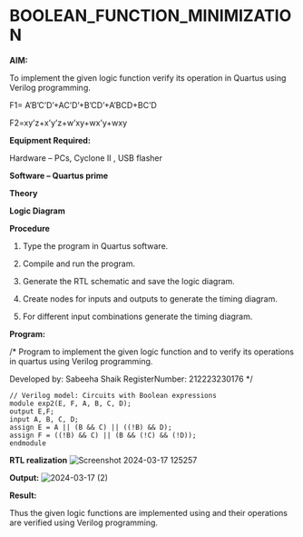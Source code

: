 # BOOLEAN_FUNCTION_MINIMIZATION

**AIM:**

To implement the given logic function verify its operation in Quartus using Verilog programming.

F1= A’B’C’D’+AC’D’+B’CD’+A’BCD+BC’D 

F2=xy’z+x’y’z+w’xy+wx’y+wxy

**Equipment Required:**

Hardware – PCs, Cyclone II , USB flasher

**Software – Quartus prime**

**Theory**

**Logic Diagram**

**Procedure**

1.	Type the program in Quartus software.

2.	Compile and run the program.

3.	Generate the RTL schematic and save the logic diagram.

4.	Create nodes for inputs and outputs to generate the timing diagram.

5.	For different input combinations generate the timing diagram.


**Program:**

/* Program to implement the given logic function and to verify its operations in quartus using Verilog programming.

Developed by: Sabeeha Shaik 
RegisterNumber: 212223230176 */
```
// Verilog model: Circuits with Boolean expressions
module exp2(E, F, A, B, C, D);
output E,F;
input A, B, C, D;
assign E = A || (B && C) || ((!B) && D);
assign F = ((!B) && C) || (B && (!C) && (!D));
endmodule
```

**RTL realization**
![Screenshot 2024-03-17 125257](https://github.com/Sabeeha23/BOOLEAN_FUNCTION_MINIMIZATION/assets/150231876/48c9b3bb-c067-42cb-b78f-ead9b8539924)



**Output:**
![2024-03-17 (2)](https://github.com/Sabeeha23/BOOLEAN_FUNCTION_MINIMIZATION/assets/150231876/120fc810-4f00-4d94-9c79-2e14e2ab2483)





**Result:**

Thus the given logic functions are implemented using and their operations are verified using Verilog programming.


